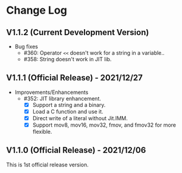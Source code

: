 # Change Log

## V1.1.2 (Current Development Version)

*   Bug fixes
    *   #360: Operator `<<` doesn't work for a string in a variable..
    *   #358: String doesn't work in JIT lib.

## V1.1.1 (Official Release) - 2021/12/27

*   Improvements/Enhancements
    *   #352: JIT library enhancement.
        * [x] Support a string and a binary.
        * [x] Load a C function and use it.
        * [x] Direct write of a literal without Jit.IMM.
        * [x] Support mov8, mov16, mov32, fmov, and fmov32 for more flexible.

## V1.1.0 (Official Release) - 2021/12/06

This is 1st official release version.
